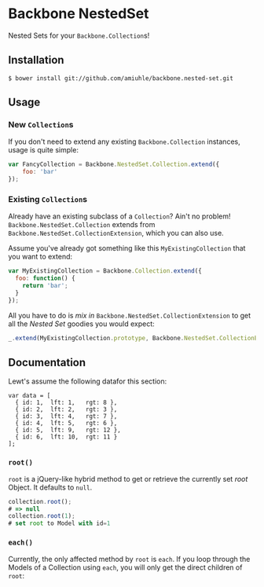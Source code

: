 Backbone NestedSet
===================

Nested Sets for your `Backbone.Collection`s!

## Installation
```shell
$ bower install git://github.com/amiuhle/backbone.nested-set.git
```

## Usage
### New `Collection`s
If you don't need to extend any existing `Backbone.Collection` instances, usage
is quite simple:

```javascript
var FancyCollection = Backbone.NestedSet.Collection.extend({
    foo: 'bar'
});
```

### Existing `Collection`s
Already have an existing subclass of a `Collection`? Ain't no problem!
`Backbone.NestedSet.Collection` extends from
`Backbone.NestedSet.CollectionExtension`, which you can also use.

Assume you've already got something like this `MyExistingCollection` that you
want to extend:

```javascript
var MyExistingCollection = Backbone.Collection.extend({
  foo: function() {
    return 'bar';
  }
});
```

All you have to do is _mix in_ `Backbone.NestedSet.CollectionExtension` to get
all the _Nested Set_ goodies you would expect:

```javascript
_.extend(MyExistingCollection.prototype, Backbone.NestedSet.CollectionExtension);
```

## Documentation

Lewt's assume the following datafor this section:

```
var data = [
  { id: 1,  lft: 1,   rgt: 8 },
  { id: 2,  lft: 2,   rgt: 3 },
  { id: 3,  lft: 4,   rgt: 7 },
  { id: 4,  lft: 5,   rgt: 6 },
  { id: 5,  lft: 9,   rgt: 12 },
  { id: 6,  lft: 10,  rgt: 11 }
];
```

### `root()`
`root` is a jQuery-like hybrid method to get or retrieve the currently set _root_
Object. It defaults to `null`.

```javascript
collection.root();
# => null
collection.root(1);
# set root to Model with id=1
```

### `each()`
Currently, the only affected method by `root` is `each`. If you loop through
the Models of a Collection using `each`, you will only get the direct children
of `root`:

```javascript

```
